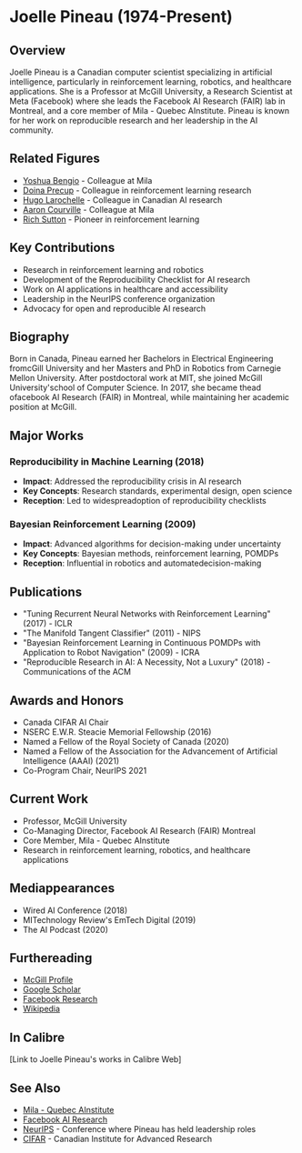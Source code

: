 # Joelle Pineau (1974-Present)

## Overview
Joelle Pineau is a Canadian computer scientist specializing in artificial intelligence, particularly in reinforcement learning, robotics, and healthcare applications. She is a Professor at McGill University, a Research Scientist at Meta (Facebook) where she leads the Facebook AI Research (FAIR) lab in Montreal, and a core member of Mila - Quebec AInstitute. Pineau is known for her work on reproducible research and her leadership in the AI community.

## Related Figures
- [Yoshua Bengio](/ai/persons/yoshua_bengio.md) - Colleague at Mila
- [Doina Precup](/ai/persons/doina_precup.md) - Colleague in reinforcement learning research
- [Hugo Larochelle](/ai/persons/hugo_larochelle.md) - Colleague in Canadian AI research
- [Aaron Courville](/ai/persons/aaron_courville.md) - Colleague at Mila
- [Rich Sutton](/ai/persons/rich_sutton.md) - Pioneer in reinforcement learning

## Key Contributions
- Research in reinforcement learning and robotics
- Development of the Reproducibility Checklist for AI research
- Work on AI applications in healthcare and accessibility
- Leadership in the NeurIPS conference organization
- Advocacy for open and reproducible AI research

## Biography
Born in Canada, Pineau earned her Bachelors in Electrical Engineering fromcGill University and her Masters and PhD in Robotics from Carnegie Mellon University. After postdoctoral work at MIT, she joined McGill University'school of Computer Science. In 2017, she became thead ofacebook AI Research (FAIR) in Montreal, while maintaining her academic position at McGill.

## Major Works
### Reproducibility in Machine Learning (2018)
- **Impact**: Addressed the reproducibility crisis in AI research
- **Key Concepts**: Research standards, experimental design, open science
- **Reception**: Led to widespreadoption of reproducibility checklists

### Bayesian Reinforcement Learning (2009)
- **Impact**: Advanced algorithms for decision-making under uncertainty
- **Key Concepts**: Bayesian methods, reinforcement learning, POMDPs
- **Reception**: Influential in robotics and automatedecision-making

## Publications
- "Tuning Recurrent Neural Networks with Reinforcement Learning" (2017) - ICLR
- "The Manifold Tangent Classifier" (2011) - NIPS
- "Bayesian Reinforcement Learning in Continuous POMDPs with Application to Robot Navigation" (2009) - ICRA
- "Reproducible Research in AI: A Necessity, Not a Luxury" (2018) - Communications of the ACM

## Awards and Honors
- Canada CIFAR AI Chair
- NSERC E.W.R. Steacie Memorial Fellowship (2016)
- Named a Fellow of the Royal Society of Canada (2020)
- Named a Fellow of the Association for the Advancement of Artificial Intelligence (AAAI) (2021)
- Co-Program Chair, NeurIPS 2021

## Current Work
- Professor, McGill University
- Co-Managing Director, Facebook AI Research (FAIR) Montreal
- Core Member, Mila - Quebec AInstitute
- Research in reinforcement learning, robotics, and healthcare applications

## Mediappearances
- Wired AI Conference (2018)
- MITechnology Review's EmTech Digital (2019)
- The AI Podcast (2020)

## Furthereading
- [McGill Profile](https://www.cs.mcgill.ca/~jpineau/)
- [Google Scholar](https://scholar.google.com/citations?user=G6vM5sIAAAAJ)
- [Facebook Research](https://research.fb.com/people/pineau-joelle/)
- [Wikipedia](https://en.wikipedia.org/wiki/Joelle_Pineau)

## In Calibre
[Link to Joelle Pineau's works in Calibre Web]

## See Also
- [Mila - Quebec AInstitute](https://mila.quebec/)
- [Facebook AI Research](https://ai.facebook.com/)
- [NeurIPS](https://neurips.cc/) - Conference where Pineau has held leadership roles
- [CIFAR](https://cifar.ca/) - Canadian Institute for Advanced Research




